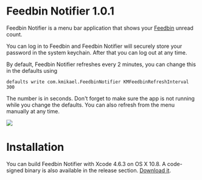 # Feedbin Notifier 1.0.1

Feedbin Notifier is a menu bar application that shows your [Feedbin](https://feedbin.me) unread count.

You can log in to Feedbin and Feedbin Notifier will securely store your password in the system keychain.
After that you can log out at any time.

By default, Feedbin Notifier refreshes every 2 minutes, you can change this in the defaults using

    defaults write com.kmikael.FeedbinNotifier KMFeedbinRefreshInterval 300
    
The number is in seconds. Don't forget to make sure the app is not running while you change the defaults.
You can also refresh from the menu manually at any time.

![](http://f.cl.ly/items/3g2Q3Z3w361q3q2v0j2h/feedbin-notifier-screenshot.jpg)

# Installation

You can build Feedbin Notifier with Xcode 4.6.3 on OS X 10.8.
A code-signed binary is also available in the release section.
[Download it](https://github.com/kmikael/FeedbinNotifier/releases/v1.0.1/1896/feedbinnotifier.zip).
